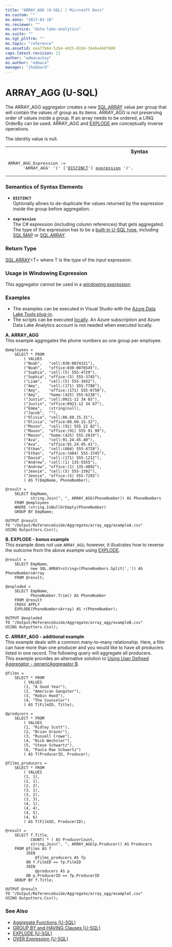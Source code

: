 ```yaml
---
title: "ARRAY_AGG (U-SQL) | Microsoft Docs"
ms.custom: ""
ms.date: "2017-03-10"
ms.reviewer: ""
ms.service: "data-lake-analytics"
ms.suite: ""
ms.tgt_pltfrm: ""
ms.topic: "reference"
ms.assetid: eaa77b64-5264-4d25-81b9-3646e4687800
caps.latest.revision: 11
author: "edmacauley"
ms.author: "edmaca"
manager: "jhubbard"
---
```

# ARRAY_AGG (U-SQL)
The ARRAY_AGG aggregator creates a new [SQL.ARRAY](complex-built-in-u-sql-types.md) value per group that will contain the values of group as its items.  ARRAY_AGG is not preserving order of values inside a group. If an array needs to be ordered, a LINQ OrderBy can be used.  ARRAY_AGG and [EXPLODE](explode-u-sql.md) are conceptually inverse operations. 

The identity value is null. 

<table><th>Syntax</th><tr><td><pre>
ARRAY_AGG_Expression :=                                                                                  
      'ARRAY_AGG' '(' ['<a href="#dist">DISTINCT</a>'] <a href="#exp">expression</a> ')'.  
</pre></td></tr></table>

### Semantics of Syntax Elements 
* <a name="dist"></a>**`DISTINCT`**   
Optionally allows to de-duplicate the values returned by the expression inside the group before aggregation.  

* <a name="exp"></a>**`expression`**  
The C# expression (including column references) that gets aggregated. The type of the expression has to be a [built-in U-SQL type](built-in-u-sql-types.md), including [SQL.MAP](complex-built-in-u-sql-types.md) or [SQL.ARRAY](complex-built-in-u-sql-types.md). 

### Return Type 
[SQL.ARRAY](complex-built-in-u-sql-types.md)\<T\> where T is the type of the input expression. 

### Usage in Windowing Expression
This aggregator cannot be used in a [windowing expression](over-expression-u-sql.md). 

### Examples
- The examples can be executed in Visual Studio with the [Azure Data Lake Tools plug-in](https://www.microsoft.com/download/details.aspx?id=49504).  
- The scripts can be executed [locally](https://docs.microsoft.com/azure/data-lake-analytics/data-lake-analytics-data-lake-tools-get-started#run-u-sql-locally).  An Azure subscription and Azure Data Lake Analytics account is not needed when executed locally.

 
**A. ARRAY_AGG**   
This example aggregates the phone numbers as one group per employee.
```
@employees = 
    SELECT * FROM 
        ( VALUES
        ("Noah",   "cell:030-0074321"),
        ("Noah",   "office:030-0076545"),
        ("Sophia", "cell:(5) 555-4729"),
        ("Sophia", "office:(5) 555-3745"),
        ("Liam",   "cell:(5) 555-3932"),
        ("Amy",    "cell:(171) 555-7788"),
        ("Amy",    "office:(171) 555-6750"), 
        ("Amy",    "home:(425) 555-6238"),
        ("Justin", "cell:0921-12 34 65"),
        ("Justin", "office:0921-12 34 67"),
        ("Emma",   (string)null),
        ("Jacob",  ""),
        ("Olivia", "cell:88.60.15.31"),
        ("Olivia", "office:88.60.15.32"),
        ("Mason",  "cell:(91) 555 22 82"),
        ("Mason",  "office:(91) 555 91 99"), 
        ("Mason",  "home:(425) 555-2819"),
        ("Ava",    "cell:91.24.45.40"),
        ("Ava",    "office:91.24.45.41"),
        ("Ethan",  "cell:(604) 555-4729"),
        ("Ethan",  "office:(604) 555-3745"),
        ("David",  "cell:(171) 555-1212"),
        ("Andrew", "cell:(1) 135-5555"),
        ("Andrew", "office:(1) 135-4892"),
        ("Jennie", "cell:(5) 555-3392"),
        ("Jennie", "office:(5) 555-7293")
        ) AS T(EmpName, PhoneNumber);
        
@result =
    SELECT EmpName,
           string.Join(", ", ARRAY_AGG(PhoneNumber)) AS PhoneNumbers
    FROM @employees
    WHERE !string.IsNullOrEmpty(PhoneNumber)
    GROUP BY EmpName;

OUTPUT @result
TO "/Output/ReferenceGuide/Aggregate/array_agg/exampleA.csv"
USING Outputters.Csv();
```

**B. EXPLODE - bonus example**  
This example does not use `ARRAY_AGG`; however, it illustrates how to reverse the outcome from the above example using [EXPLODE](explode-u-sql.md).
```
@result =
    SELECT EmpName,
           new SQL.ARRAY<string>(PhoneNumbers.Split(',')) AS PhoneNumbersArray
    FROM @result;

@exploded =
    SELECT EmpName,
           PhoneNumber.Trim() AS PhoneNumber
    FROM @result
    CROSS APPLY 
    EXPLODE(PhoneNumbersArray) AS r(PhoneNumber);

OUTPUT @exploded
TO "/Output/ReferenceGuide/Aggregate/array_agg/exampleB.csv"
USING Outputters.Csv();
```

**C. ARRAY_AGG - additional example**   
This example deals with a common many-to-many relationship. Here, a film can have more than one producer and you would like to have all producers listed in one record. The following query will aggregate all producers.   
This example provides an alternative solution to [Using User Defined Aggregator - genericAggregator B](extending-u-sql-expressions-with-user-code.md#genericAggB).
```
@films = 
    SELECT * FROM 
        ( VALUES
        (1, "A Good Year"),
        (2, "American Gangster"),
        (3, "Robin Hood"),
        (4, "The Counselor")
        ) AS T(FilmID, Title);

@producers = 
    SELECT * FROM 
        ( VALUES
        (1, "Ridley Scott"),
        (2, "Brian Grazer"),
        (3, "Russell Crowe"),
        (4, "Nick Wechsler"),
        (5, "Steve Schwartz"),
        (6, "Paula Mae Schwartz")
        ) AS T(ProducerID, Producer);

@films_producers = 
    SELECT * FROM 
        ( VALUES
        (1, 1),
        (2, 1),
        (2, 2),
        (3, 1),
        (3, 2),
        (3, 3),
        (4, 1),
        (4, 4),
        (4, 5),
        (4, 6)
        ) AS T(FilmID, ProducerID);

@result =
    SELECT f.Title,
           COUNT( * ) AS ProducerCount,
           string.Join(", ", ARRAY_AGG(p.Producer)) AS Producers
    FROM @films AS f
         JOIN
             @films_producers AS fp
         ON f.FilmID == fp.FilmID
         JOIN
             @producers AS p
         ON p.ProducerID == fp.ProducerID
    GROUP BY f.Title;

OUTPUT @result
TO "/Output/ReferenceGuide/Aggregate/array_agg/exampleC.csv"
USING Outputters.Csv();
```

### See Also 
* [Aggregate Functions (U-SQL)](aggregate-functions-u-sql.md)   
* [GROUP BY and HAVING Clauses (U-SQL)](group-by-and-having-clauses-u-sql.md) 
* [EXPLODE (U-SQL)](explode-u-sql.md) 
* [OVER Expression (U-SQL)](over-expression-u-sql.md) 
